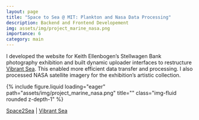 ```yaml
---
layout: page
title: "Space to Sea @ MIT: Plankton and Nasa Data Processing"
description: Backend and Frontend Developement
img: assets/img/project_marine_nasa.png
importance: 6
category: main
---
```

I developed the website for Keith Ellenbogen’s Stellwagen Bank photography exhibition and built dynamic uploader interfaces to restructure <a href='http://vibrantsea.mit.edu/'>Vibrant Sea</a>. This enabled more efficient data transfer and processing. I also processed NASA satellite imagery for the exhibition’s artistic collection.

<div class="row">
    <div class="col-sm mt-3 mt-md-0">
        {% include figure.liquid loading="eager" path="assets/img/project_marine_nasa.png" title="" class="img-fluid rounded z-depth-1" %}
        <p>
          <a href="https://space2sea.mit.edu">Space2Sea</a> | 
          <a href="http://vibrantsea.mit.edu/">Vibrant Sea</a>
        </p>
    </div>
</div>
